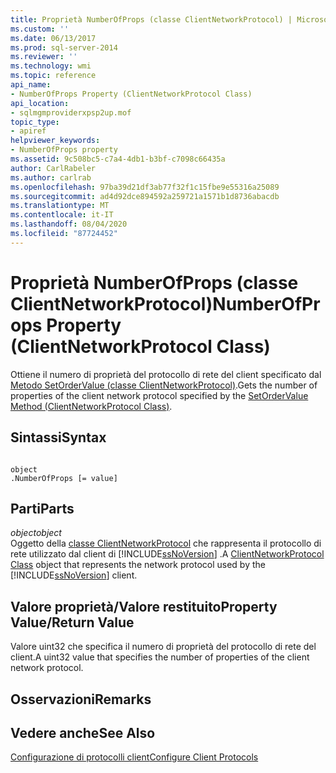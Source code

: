 ```yaml
---
title: Proprietà NumberOfProps (classe ClientNetworkProtocol) | Microsoft Docs
ms.custom: ''
ms.date: 06/13/2017
ms.prod: sql-server-2014
ms.reviewer: ''
ms.technology: wmi
ms.topic: reference
api_name:
- NumberOfProps Property (ClientNetworkProtocol Class)
api_location:
- sqlmgmproviderxpsp2up.mof
topic_type:
- apiref
helpviewer_keywords:
- NumberOfProps property
ms.assetid: 9c508bc5-c7a4-4db1-b3bf-c7098c66435a
author: CarlRabeler
ms.author: carlrab
ms.openlocfilehash: 97ba39d21df3ab77f32f1c15fbe9e55316a25089
ms.sourcegitcommit: ad4d92dce894592a259721a1571b1d8736abacdb
ms.translationtype: MT
ms.contentlocale: it-IT
ms.lasthandoff: 08/04/2020
ms.locfileid: "87724452"
---
```

# <a name="numberofprops-property-clientnetworkprotocol-class"></a><span data-ttu-id="f87e3-102">Proprietà NumberOfProps (classe ClientNetworkProtocol)</span><span class="sxs-lookup"><span data-stu-id="f87e3-102">NumberOfProps Property (ClientNetworkProtocol Class)</span></span>
  <span data-ttu-id="f87e3-103">Ottiene il numero di proprietà del protocollo di rete del client specificato dal [Metodo SetOrderValue (classe ClientNetworkProtocol)](clientnetworkprotocol-class.md).</span><span class="sxs-lookup"><span data-stu-id="f87e3-103">Gets the number of properties of the client network protocol specified by the [SetOrderValue Method (ClientNetworkProtocol Class)](clientnetworkprotocol-class.md).</span></span>  
  
## <a name="syntax"></a><span data-ttu-id="f87e3-104">Sintassi</span><span class="sxs-lookup"><span data-stu-id="f87e3-104">Syntax</span></span>  
  
```  
  
object  
.NumberOfProps [= value]  
```  
  
## <a name="parts"></a><span data-ttu-id="f87e3-105">Parti</span><span class="sxs-lookup"><span data-stu-id="f87e3-105">Parts</span></span>  
 <span data-ttu-id="f87e3-106">*object*</span><span class="sxs-lookup"><span data-stu-id="f87e3-106">*object*</span></span>  
 <span data-ttu-id="f87e3-107">Oggetto della [classe ClientNetworkProtocol](clientnetworkprotocol-class.md) che rappresenta il protocollo di rete utilizzato dal client di [!INCLUDE[ssNoVersion](../../../includes/ssnoversion-md.md)] .</span><span class="sxs-lookup"><span data-stu-id="f87e3-107">A [ClientNetworkProtocol Class](clientnetworkprotocol-class.md) object that represents the network protocol used by the [!INCLUDE[ssNoVersion](../../../includes/ssnoversion-md.md)] client.</span></span>  
  
## <a name="property-valuereturn-value"></a><span data-ttu-id="f87e3-108">Valore proprietà/Valore restituito</span><span class="sxs-lookup"><span data-stu-id="f87e3-108">Property Value/Return Value</span></span>  
 <span data-ttu-id="f87e3-109">Valore uint32 che specifica il numero di proprietà del protocollo di rete del client.</span><span class="sxs-lookup"><span data-stu-id="f87e3-109">A uint32 value that specifies the number of properties of the client network protocol.</span></span>  
  
## <a name="remarks"></a><span data-ttu-id="f87e3-110">Osservazioni</span><span class="sxs-lookup"><span data-stu-id="f87e3-110">Remarks</span></span>  
  
## <a name="see-also"></a><span data-ttu-id="f87e3-111">Vedere anche</span><span class="sxs-lookup"><span data-stu-id="f87e3-111">See Also</span></span>  
 [<span data-ttu-id="f87e3-112">Configurazione di protocolli client</span><span class="sxs-lookup"><span data-stu-id="f87e3-112">Configure Client Protocols</span></span>](https://technet.microsoft.com/library/ms181035.aspx)  
  
  
